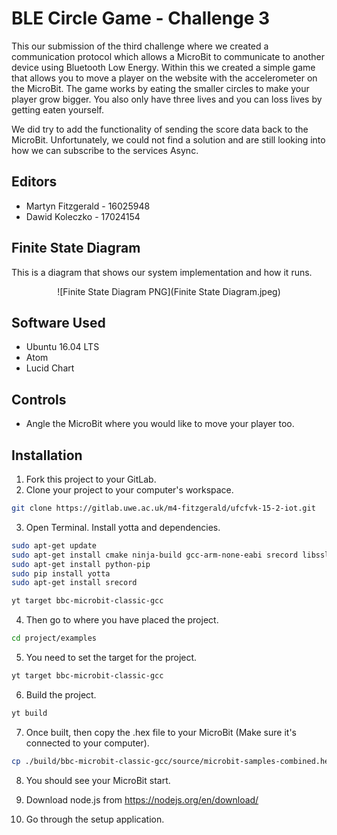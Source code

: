 # BLE Circle Game - Challenge 3

This our submission of the third challenge where we created a communication protocol which allows a MicroBit to communicate to another device using Bluetooth Low Energy. Within 
this we created a simple game that allows you to move a player on the website with the accelerometer on the MicroBit. The game works by eating the smaller circles to make your player grow bigger. You also only have three lives and you can loss lives by getting eaten yourself. 

We did try to add the functionality of sending the score data back to the MicroBit. Unfortunately, we could not find a solution and are still looking into how we can subscribe to the services Async.

## Editors
* Martyn Fitzgerald - 16025948
* Dawid Koleczko   - 17024154  

## Finite State Diagram

This is a diagram that shows our system implementation and how it runs.

<div align="center">
![Finite State Diagram PNG](Finite State Diagram.jpeg)
</div>

## Software Used

* Ubuntu 16.04 LTS
* Atom
* Lucid Chart

## Controls

* Angle the MicroBit where you would like to move your player too.

## Installation

1. Fork this project to your GitLab.
2. Clone your project to your computer's workspace.
```bash
git clone https://gitlab.uwe.ac.uk/m4-fitzgerald/ufcfvk-15-2-iot.git
```
3. Open Terminal. Install yotta and dependencies.
```bash
sudo apt-get update
sudo apt-get install cmake ninja-build gcc-arm-none-eabi srecord libssl-dev
sudo apt-get install python-pip
sudo pip install yotta
sudo apt-get install srecord

yt target bbc-microbit-classic-gcc
```
4. Then go to where you have placed the project.
```bash
cd project/examples
```
5. You need to set the target for the project.
```bash
yt target bbc-microbit-classic-gcc
```
6. Build the project.
```bash
yt build
```
7. Once built, then copy the .hex file to your MicroBit (Make sure it's connected to your computer).
```bash
cp ./build/bbc-microbit-classic-gcc/source/microbit-samples-combined.hex /media/MICROBIT
```
8. You should see your MicroBit start.

9. Download node.js from https://nodejs.org/en/download/

10. Go through the setup application.